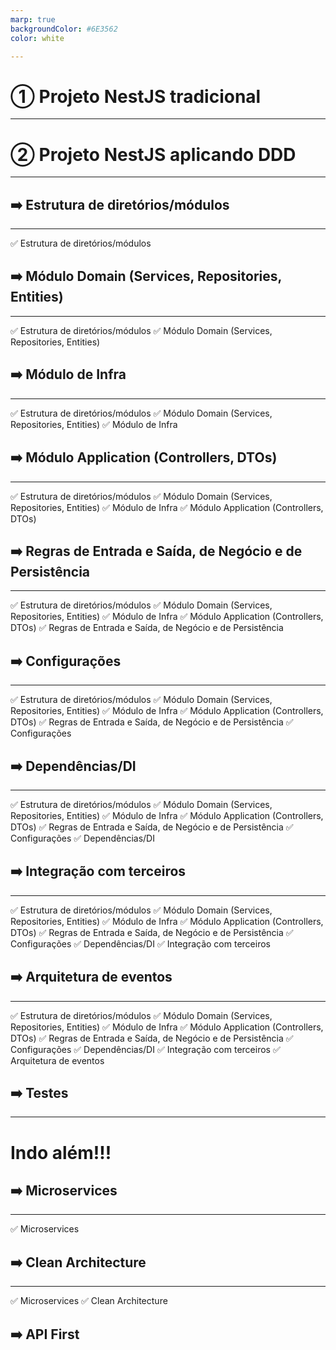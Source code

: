 ```yaml
---
marp: true
backgroundColor: #6E3562
color: white

---
```

<style>
footer {
    color: white;
}
</style>

# ① Projeto NestJS tradicional

<!-- footer: branch: 1-project-nestjs-simple --> 

---

# ② Projeto NestJS aplicando DDD

<!-- footer: branch: 2-project-nestjs-with-ddd --> 

---

## ➡️ Estrutura de diretórios/módulos

<!-- footer: '' --> 

---


✅ Estrutura de diretórios/módulos
## ➡️ Módulo Domain (Services, Repositories, Entities)

---

✅ Estrutura de diretórios/módulos
✅ Módulo Domain (Services, Repositories, Entities)
## ➡️ Módulo de Infra 

<!-- footer: '' --> 

---

✅ Estrutura de diretórios/módulos
✅ Módulo Domain (Services, Repositories, Entities)
✅ Módulo de Infra 
## ➡️ Módulo Application (Controllers, DTOs)

---

✅ Estrutura de diretórios/módulos
✅ Módulo Domain (Services, Repositories, Entities)
✅ Módulo de Infra 
✅ Módulo Application (Controllers, DTOs)
## ➡️ Regras de Entrada e Saída, de Negócio e de Persistência

---

✅ Estrutura de diretórios/módulos
✅ Módulo Domain (Services, Repositories, Entities)
✅ Módulo de Infra 
✅ Módulo Application (Controllers, DTOs)
✅ Regras de Entrada e Saída, de Negócio e de Persistência
## ➡️ Configurações

---

✅ Estrutura de diretórios/módulos
✅ Módulo Domain (Services, Repositories, Entities)
✅ Módulo de Infra 
✅ Módulo Application (Controllers, DTOs)
✅ Regras de Entrada e Saída, de Negócio e de Persistência
✅ Configurações
## ➡️ Dependências/DI

---

✅ Estrutura de diretórios/módulos
✅ Módulo Domain (Services, Repositories, Entities)
✅ Módulo de Infra 
✅ Módulo Application (Controllers, DTOs)
✅ Regras de Entrada e Saída, de Negócio e de Persistência
✅ Configurações
✅ Dependências/DI
## ➡️ Integração com terceiros

---

✅ Estrutura de diretórios/módulos
✅ Módulo Domain (Services, Repositories, Entities)
✅ Módulo de Infra 
✅ Módulo Application (Controllers, DTOs)
✅ Regras de Entrada e Saída, de Negócio e de Persistência
✅ Configurações
✅ Dependências/DI
✅ Integração com terceiros
## ➡️ Arquitetura de eventos

---

✅ Estrutura de diretórios/módulos
✅ Módulo Domain (Services, Repositories, Entities)
✅ Módulo de Infra 
✅ Módulo Application (Controllers, DTOs)
✅ Regras de Entrada e Saída, de Negócio e de Persistência
✅ Configurações
✅ Dependências/DI
✅ Integração com terceiros
✅ Arquitetura de eventos
## ➡️ Testes

---

# Indo além!!!

## ➡️ Microservices

<!-- footer: branch: 5-project-nestjs-with-ddd-microservices --> 
---

✅ Microservices
## ➡️ Clean Architecture

---

✅ Microservices
✅ Clean Architecture
## ➡️ API First
